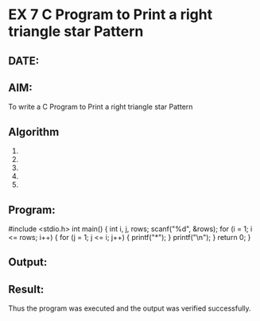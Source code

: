# EX 7 C Program to Print a right triangle star Pattern
## DATE:
## AIM:
To write a C Program to Print a right triangle star Pattern

## Algorithm
1. 
2. 
3. 
4.  
5.   

## Program:
#include <stdio.h>
int main() {
 int i, j, rows;
 scanf("%d", &rows);
 for (i = 1; i <= rows; i++) {
 for (j = 1; j <= i; j++) {
 printf("*");
 }
 printf("\n");
 } return 0;
}


## Output:



## Result:
Thus the program was executed and the output was verified successfully.
